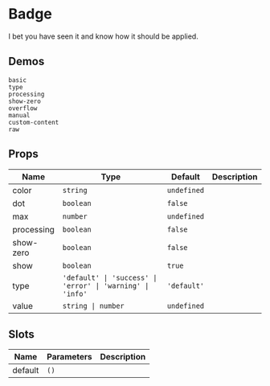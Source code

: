 # Badge

I bet you have seen it and know how it should be applied.

## Demos

```demo
basic
type
processing
show-zero
overflow
manual
custom-content
raw
```

## Props

| Name | Type | Default | Description |
| --- | --- | --- | --- |
| color | `string` | `undefined` |  |
| dot | `boolean` | `false` |  |
| max | `number` | `undefined` |  |
| processing | `boolean` | `false` |  |
| show-zero | `boolean` | `false` |  |
| show | `boolean` | `true` |  |
| type | `'default' \| 'success' \| 'error' \| 'warning' \| 'info'` | `'default'` |  |
| value | `string \| number` | `undefined` |  |

## Slots

| Name    | Parameters | Description |
| ------- | ---------- | ----------- |
| default | `()`       |             |
